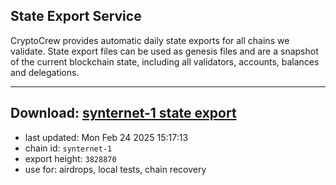 ## State Export Service
CryptoCrew provides automatic daily state exports for all chains we validate. State export files can be used as genesis files and are a snapshot of the current blockchain state, including all validators, accounts, balances and delegations.

---
**Download: [synternet-1 state export](https://dl-eu2.ccvalidators.com/SERVICE/synternet/synternet-1_export_3828870.json)**
---

- last updated: Mon Feb 24 2025 15:17:13
- chain id: `synternet-1`
- export height: `3828870`
- use for: airdrops, local tests, chain recovery
